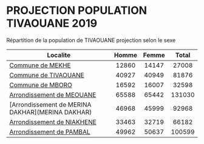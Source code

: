 # PROJECTION POPULATION TIVAOUANE 2019
	
Répartition de la population de TIVAOUANE projection selon le sexe
	
| Localite  | Homme | Femme | Total |
| --------- |:-----:|:-----:|:-----:|
| [Commune de MEKHE](MEKHE) | 12860 | 14147 | 27008 |
| [Commune de TIVAOUANE](TIVAOUANE) | 40927 | 40949 | 81876 |
| [Commune de MBORO](MBORO) | 16592 | 16007 | 32598 |
| [Arrondissement de MEOUANE](MEOUANE) | 65588 | 65442 | 131030 |
| [Arrondissement de MERINA DAKHAR](MERINA DAKHAR) | 46968 | 45999 | 92968 |
| [Arrondissement de NIAKHENE](NIAKHENE) | 33463 | 32719 | 66182 |
| [Arrondissement de PAMBAL](PAMBAL) | 49962 | 50637 | 100599 |

